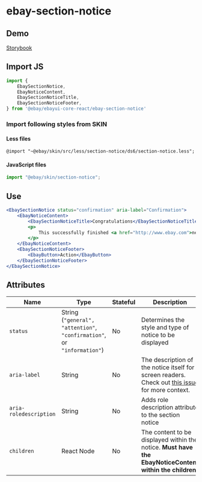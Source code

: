 # ebay-section-notice

## Demo

[Storybook](https://opensource.ebay.com/ebayui-core-react/main/?path=/story/ebay-section-notice--default-message-with-no-action)

## Import JS

```jsx harmony
import {
    EbaySectionNotice,
    EbayNoticeContent,
    EbaySectionNoticeTitle,
    EbaySectionNoticeFooter,
} from '@ebay/ebayui-core-react/ebay-section-notice'
```

### Import following styles from SKIN

#### Less files

```less
@import "~@ebay/skin/src/less/section-notice/ds6/section-notice.less";
```

#### JavaScript files

```jsx harmony
import "@ebay/skin/section-notice";
```

## Use

```jsx harmony
<EbaySectionNotice status="confirmation" aria-label="Confirmation">
    <EbayNoticeContent>
        <EbaySectionNoticeTitle>Congratulations</EbaySectionNoticeTitle>
        <p>
            This successfully finished <a href="http://www.ebay.com">next page</a>
        </p>
    </EbayNoticeContent>
    <EbaySectionNoticeFooter>
        <EbayButton>Action</EbayButton>
    </EbaySectionNoticeFooter>
</EbaySectionNotice>
```

## Attributes

| Name                   | Type                                                                 | Stateful | Description                                                                                                                                 | Default    |
| ---------------------- | -------------------------------------------------------------------- | -------- | ------------------------------------------------------------------------------------------------------------------------------------------- | ---------- |
| `status`               | String (`"general", "attention"`, `"confirmation"`, or `"information"`) | No       | Determines the style and type of notice to be displayed                                                                                     | `"general"`   |
| `aria-label`           | String                                                               | No       | The description of the notice itself for screen readers. Check out [this issue](https://github.com/eBay/skin/issues/1001) for more context. | -          |
| `aria-roledescription` | String                                                               | No       | Adds role description attribute to the section notice                                                                                       | `"Notice"` |
| `children`             | React Node                                                           | No       | The content to be displayed within the notice. **Must have the EbayNoticeContent within the children!**                                     | -          |
